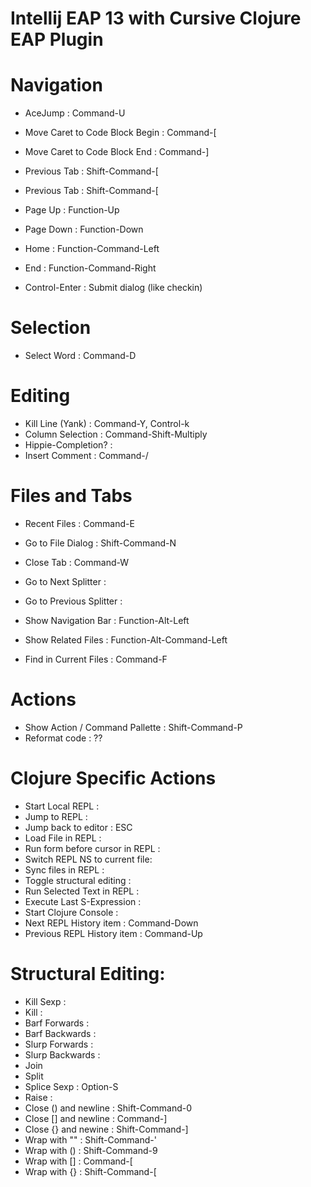 # Intellij EAP 13 with Cursive Clojure EAP Plugin

# Navigation

- AceJump : Command-U
- Move Caret to Code Block Begin : Command-[
- Move Caret to Code Block End : Command-]
- Previous Tab : Shift-Command-[
- Previous Tab : Shift-Command-[
- Page Up : Function-Up
- Page Down : Function-Down
- Home : Function-Command-Left
- End : Function-Command-Right

- Control-Enter : Submit dialog (like checkin)

# Selection

- Select Word : Command-D

# Editing

- Kill Line (Yank) : Command-Y, Control-k
- Column Selection : Command-Shift-Multiply
- Hippie-Completion? : 
- Insert Comment : Command-/


# Files and Tabs

- Recent Files : Command-E
- Go to File Dialog : Shift-Command-N
- Close Tab : Command-W

- Go to Next Splitter : 
- Go to Previous Splitter :

- Show Navigation Bar : Function-Alt-Left
- Show Related Files : Function-Alt-Command-Left
- Find in Current Files : Command-F

# Actions

- Show Action / Command Pallette : Shift-Command-P
- Reformat code : ??

# Clojure Specific Actions

- Start Local REPL : 
- Jump to REPL : 
- Jump back to editor : ESC
- Load File in REPL : 
- Run form before cursor in REPL : 
- Switch REPL NS to current file:
- Sync files in REPL : 
- Toggle structural editing : 
- Run Selected Text in REPL :
- Execute Last S-Expression : 
- Start Clojure Console :
- Next REPL History item : Command-Down
- Previous REPL History item : Command-Up
 
# Structural Editing:

- Kill Sexp :
- Kill :
- Barf Forwards : 
- Barf Backwards : 
- Slurp Forwards : 
- Slurp Backwards : 
- Join
- Split
- Splice Sexp : Option-S
- Raise : 
- Close () and newline : Shift-Command-0
- Close [] and newline : Command-]
- Close {} and newine : Shift-Command-]
- Wrap with "" : Shift-Command-'
- Wrap with () : Shift-Command-9
- Wrap with [] : Command-[
- Wrap with {} : Shift-Command-[

